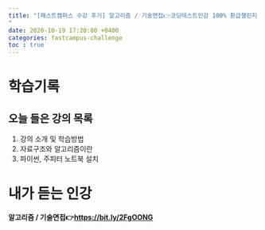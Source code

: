 ```yaml
---
title: "[패스트캠퍼스 수강 후기] 알고리즘 / 기술면접👉코딩테스트인강 100% 환급챌린지 1회차 미션
"
date: 2020-10-19 17:20:00 +0400
categories: fastcampus-challenge
toc : true
---
```

# 학습기록
## 오늘 들은 강의 목록
1. 강의 소개 및 학습방법
2. 자료구조와 알고리즘이란
4. 파이썬, 주피터 노트북 설치


# 내가 듣는 인강
**알고리즘 / 기술면접👉https://bit.ly/2FgOONG**